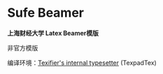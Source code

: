# Sufe Beamer

**上海财经大学 Latex Beamer模版**

非官方模版

编译环境：[Texifier&#39;s internal typesetter]() (TexpadTex)
